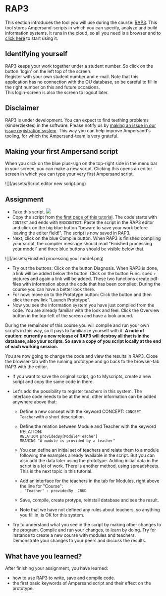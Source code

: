 # RAP3

This section introduces the tool you will use during the course: [RAP3](http://ampersand.tarski.nl/RAP3). This tool stores Ampersand-scripts in which you can specify, analyze and build information systems. It runs in the cloud, so all you need is a browser and to [click here](http://rap.cs.ou.nl/RAP3) to start using it.

## Identifying yourself

RAP3 keeps your work together under a student number. So click on the button 'login' on the left top of the screen.  
Register with your own student number and e-mail. Note that this application has no connection with the OU database, so be careful to fill in the right number on this and future occasions.  
This login-screen is also the screen to logout later.

## Disclaimer

RAP3 is under development. You can expect to find teething problems \(kinderziektes\) in the software. Please notify us by [making an issue in our issue registration system](https://github.com/AmpersandTarski/RAP/issues). This way you can help improve Ampersand's tooling, for which the Ampersand-team is very grateful.

## Making your first Ampersand script

When you click on the blue plus-sign on the top-right side in the menu bar in your screen, you can make a new script. Clicking this opens an editor screen in which you can type your very first Ampersand script.

![](/assets/Script editor new script.png)

## Assignment

* Take this script. ![](/assets/Enrollment.adl)
* Copy the script from [the first page of this tutorial](/tutorial/what-is-an-information-system.md). The code starts with `CONTEXT` and ends with `ENDCONTEXT`. Paste the script in the RAP3 editor and click on the big blue button "beware to save your work before leaving the editer field!". The script is now saved in RAP3.
* Next, click on the blue Compile button. When RAP3 is finished compiling your script, the compiler message should read "Finished processing your model" and three blue buttons should be visible below that.

![](/assets/Finished processing your model.png)

* Try out the buttons: Click on the button Diagnosis. When RAP3 is done, a link will be added below the button. Click on the button Func. spec + pictures and again a link will be added. These two functions create pdf-files with information about the code that has been compiled. During the course you can have a better look there.
* For now: move on to the Prototype button: Click the button and then click the new link "Launch Prototype".
* Now you see the information system you have just compiled from the code. You are already familiar with the look and feel. Click the Overview button in the top-left of the screen and have a look around.

During the remainder of this course you will compile and run your own scripts in this way, so it pays to familiarize yourself with it. **A note of caution: currently a new release of RAP3 will destroy all that is in the database, also your scripts. So save a copy of you script locally at the end of each working session.**

You are now going to change the code and view the results in RAP3. Close the browser-tab with the running prototype and go back to the browser-tab RAP3 with the editor.

* If you want to save the original script, go to Myscripts, create a new script and copy the same code in there.

* Let's add the possibility to register teachers in this system. The interface code needs to be at the end, other information can be added anywhere above that:

  * Define a new concept with the keyword CONCEPT: `CONCEPT Teacher`with a short description.
  * Define the relation between Module and Teacher with the keyword RELATION:  
    `RELATION providedBy[Module*Teacher]`  
    `MEANING "A module is provided by a teacher"`

  * You can define an initial set of teachers and relate them to a module following the examples already available in the script. But you can also add the data later using the prototype. Adding initial data in the script is a lot of work. There is another method, using spreadsheets. This is the next topic in this tutorial.

  * Add an interface for the teachers in the tab for Modules, right above the line for "Course":  
    `, "Teacher" : providedBy  CRUD`

  * Save, compile, create protype, reinstall database and see the result.

  * Note that we have not defined any rules about teachers, so anything you fill in, is OK for this system.

* Try to understand what you see in the script by making other changes to the program. Compile and run your changes, to learn by doing. Try for instance to create a new course with modules and teachers. Demonstrate your changes to your peers and discuss the results.

## What have you learned?

After finishing your assignment, you have learned:

* how to use RAP3 to write, save and compile code.
* the first basic keywords of Ampersand script and their effect on the prototype.



